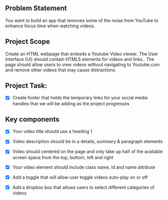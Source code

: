 ## Problem Statement
You want to build an app that removes some of the noise from YouTube to enhance focus time when watching videos. 

## Project Scope
Create an HTML webpage that embeds a Youtube Video viewer. The User Interface (UI) should contain HTML5 elements for videos and links.. The page should allow users to view videos without navigating to Youtube.com and remove other videos that may cause distractions. 

## Project Task: 
- [X] Create footer that holds the temporary links for your social media        
      handles that we will be adding as the project progresses
## Key components  
- [X] Your video title should use a heading 1  
- [X] Video description should be in a details, summary & paragraph elements 
- [X] Video should centered on the page and only take up half of the available screen space from the top, bottom, left and right
- [X] Your video element should include class name, id and name attribute
- [X] Add a toggle that will allow user toggle videos auto-play on or off  
- [X] Add a dropbox box that allows users to select different categories of videos 

